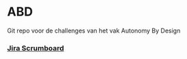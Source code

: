 # ABD
Git repo voor de challenges van het vak Autonomy By Design 

### [Jira Scrumboard](https://fancymazerunner.atlassian.net/jira/software/projects/DOOL/boards/1)

